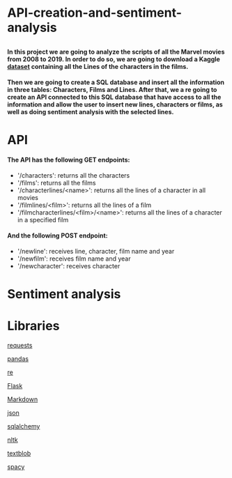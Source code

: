# API-creation-and-sentiment-analysis
## 


#### In this project we are going to analyze the scripts of all the Marvel movies from 2008 to 2019. In order to do so, we are going to download a Kaggle [dataset](https://www.kaggle.com/pdunton/marvel-cinematic-universe-dialogue) containing all the Lines of the characters in the films. 
#### Then we are going to create a SQL database and insert all the information in three tables: Characters, Films and Lines. After that, we a re going to create an API connected to this SQL database that have access to all the information and allow the user to insert new lines, characters or films, as well as doing sentiment analysis with the selected lines.
#### 

#
# API

#### The API has the following GET endpoints:
- '/characters': returns all the characters
- '/films': returns all the films
- '/characterlines/\<name>': returns all the lines of a character in all movies
- '/filmlines/\<film>': returns all the lines of a film
- '/filmcharacterlines/\<film>/\<name>': returns all the lines of a character in a specified film

#### And the following POST endpoint:
- '/newline': receives line, character, film name and year
- '/newfilm': receives film name and year
- '/newcharacter': receives character

#
# Sentiment analysis

#
# Libraries

[requests](https://pypi.org/project/requests/2.7.0/)

[pandas](https://pandas.pydata.org/)

[re](https://docs.python.org/3/library/re.html)

[Flask](https://flask.palletsprojects.com/en/2.0.x/)

[Markdown](https://pypi.org/project/Markdown/)

[json](https://docs.python.org/3/library/json.html)

[sqlalchemy](https://docs.sqlalchemy.org/en/14/)

[nltk](https://www.nltk.org/)

[textblob](https://textblob.readthedocs.io/en/dev/)

[spacy](https://spacy.io/)


